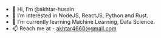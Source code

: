 - 👋 Hi, I’m @akhtar-husain
- 👀 I’m interested in NodeJS, ReactJS, Python and Rust.
- 🌱 I’m currently learning Machine Learning, Data Science.
- 📫 Reach me at - akhtar4660@gmail.com
